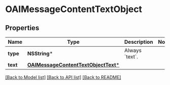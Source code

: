 # OAIMessageContentTextObject

## Properties
Name | Type | Description | Notes
------------ | ------------- | ------------- | -------------
**type** | **NSString*** | Always &#x60;text&#x60;. | 
**text** | [**OAIMessageContentTextObjectText***](OAIMessageContentTextObjectText.md) |  | 

[[Back to Model list]](../README.md#documentation-for-models) [[Back to API list]](../README.md#documentation-for-api-endpoints) [[Back to README]](../README.md)


